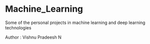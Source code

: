 # Machine_Learning
Some of the personal projects in machine learning and deep learning technologies

Author : Vishnu Pradeesh N
